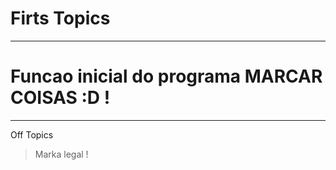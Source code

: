 # Firts Topics
_________
# Funcao inicial do programa MARCAR COISAS :D !

_________
Off Topics
>	Marka legal !
